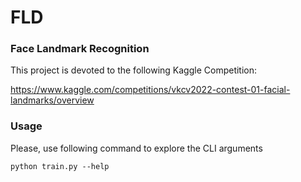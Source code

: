 # FLD
### Face Landmark Recognition

This project is devoted to the following Kaggle Competition:

https://www.kaggle.com/competitions/vkcv2022-contest-01-facial-landmarks/overview

### Usage
Please, use following command to explore the CLI arguments
~~~
python train.py --help
~~~
